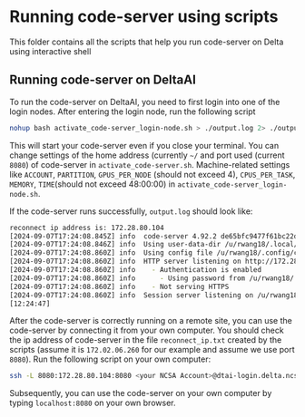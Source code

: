 # Running code-server using scripts
This folder contains all the scripts that help you run code-server on Delta using interactive shell

## Running code-server on DeltaAI

To run the code-server on DeltaAI, you need to first login into one of the login nodes. After entering the login node, run the following script
```bash
nohup bash activate_code-server_login-node.sh > ./output.log 2> ./output.err &
```
This will start your code-server even if you close your terminal. You can change settings of the home address (currently ```~/``` and port used (current ```8080```) of code-server in ```activate_code-server.sh```. Machine-related settings like ```ACCOUNT```, ```PARTITION```, ```GPUS_PER_NODE``` (should not exceed 4), ```CPUS_PER_TASK```, ```MEMORY```, ```TIME```(should not exceed 48:00:00) in ```activate_code-server_login-node.sh```.

If the code-server runs successfully, ```output.log``` should look like:
```bash
reconnect ip address is: 172.28.80.104
[2024-09-07T17:24:08.845Z] info  code-server 4.92.2 de65bfc9477f61bc22d0b1a23085d1f18bb25202
[2024-09-07T17:24:08.846Z] info  Using user-data-dir /u/rwang18/.local/share/code-server
[2024-09-07T17:24:08.860Z] info  Using config file /u/rwang18/.config/code-server/config.yaml
[2024-09-07T17:24:08.860Z] info  HTTP server listening on http://172.28.80.104:1453/
[2024-09-07T17:24:08.860Z] info    - Authentication is enabled
[2024-09-07T17:24:08.860Z] info      - Using password from /u/rwang18/.config/code-server/config.yaml
[2024-09-07T17:24:08.860Z] info    - Not serving HTTPS
[2024-09-07T17:24:08.860Z] info  Session server listening on /u/rwang18/.local/share/code-server/code-server-ipc.sock
[12:24:47] 
```

After the code-server is correctly running on a remote site, you can use the code-server by connecting it from your own computer. You should check the ip address of code-server in the file ```reconnect_ip.txt``` created by the scripts (assume it is ```172.02.06.260``` for our example and assume we use port ```8080```). Run the following script on your own computer:
```bash
ssh -L 8080:172.28.80.104:8080 <your NCSA Account>@dtai-login.delta.ncsa.illinois.edu
```
Subsequently, you can use the code-server on your own computer by typing ```localhost:8080``` on your own browser.
